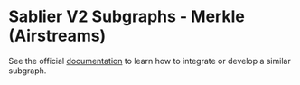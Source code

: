 # Sablier V2 Subgraphs - Merkle (Airstreams)

See the official [documentation](https://docs.sablier.com) to learn how to integrate or develop a similar subgraph.

